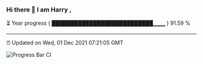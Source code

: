 ### Hi there 👋 I am Harry , 

⏳ Year progress { ███████████████████████████▁▁▁ } 91.59 %

---

⏰ Updated on Wed, 01 Dec 2021 07:21:05 GMT

![Progress Bar CI](https://github.com/duykhang68/duykhang68/workflows/Progress%20Bar%20CI/badge.svg)
